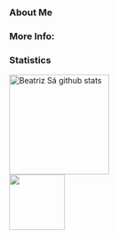 ### About Me



### More Info:

### Statistics

 <div>
  <img height="180px" src="https://github-readme-stats.vercel.app/api?username=beatrizmsa&show_icons=false&count_private=true&hide_border=true&title_color=faa2c1&text_color=495057&bg_color=f8f9fa" alt="Beatriz Sá github stats"/>
</div>
 <div>
  <img height="100px" src="https://github-readme-stats.vercel.app/api/top-langs/?username=beatrizmsa&layout=compact&hide_border=true&title_color=eebefa&text_color=495057&bg_color=f8f9fa"/>
</div>


<!--
**beatrizmsa/beatrizmsa** is a ✨ _special_ ✨ repository because its `README.md` (this file) appears on your GitHub profile.

Here are some ideas to get you started:

- 🔭 I’m currently working on ...
- 🌱 I’m currently learning ...
- 👯 I’m looking to collaborate on ...
- 🤔 I’m looking for help with ...
- 💬 Ask me about ...
- 📫 How to reach me: ...
- 😄 Pronouns: ...
- ⚡ Fun fact: ...
-->
